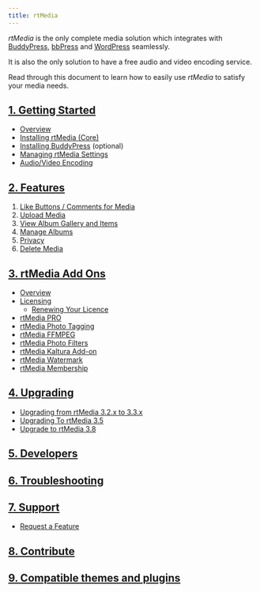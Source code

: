 ```yaml
---
title: rtMedia
---
```


*rtMedia* is the only complete media solution which integrates with [BuddyPress](https://buddypress.org/), [bbPress](https://bbpress.org/) and [WordPress](https://wordpress.org/) seamlessly.

It is also the only solution to have a free audio and video encoding service.

Read through this document to learn how to easily use *rtMedia* to satisfy your media needs.


## [1. Getting Started]()

  * [Overview](/rtmedia/getting-started/)
  * [Installing rtMedia (Core)](/rtmedia/getting-started/install-rtmedia/)
  * [Installing BuddyPress](/rtmedia/getting-started/install-buddypress/) (optional)
  * [Managing rtMedia Settings](/rtmedia/getting-started/settings/)
  * [Audio/Video Encoding](/rtmedia/getting-started/audio-video-encoding/)

## [2. Features](http://docs.rtcamp.com/rtmedia/features/)

  1. [Like Buttons / Comments for Media](/rtmedia/features/like/)
  2. [Upload Media](/rtmedia/features/upload-media/)
  3. [View Album Gallery and Items](/rtmedia/features/view/)
  4. [Manage Albums](/rtmedia/features/manage/)
  5. [Privacy](/rtmedia/features/privacy/)
  6. [Delete Media](/rtmedia/features/delete/)

## [3. rtMedia Add Ons]()

* [Overview](/rtmedia/addons/)
* [Licensing](/rtmedia/support-2/license/)  
  * [Renewing Your Licence](/rtmedia/support-2/license/renew-license-key/)
* [rtMedia PRO](/rtmedia/addons/rtmedia-pro/)	
* [rtMedia Photo Tagging](/rtmedia/addons/photo-tagging/)	
* [rtMedia FFMPEG](/rtmedia/addons/ffmpeg/)	
* [rtMedia Photo Filters](/rtmedia/addons/rtmedia-instagram/)	
* [rtMedia Kaltura Add-on](/rtmedia/addons/rtmedia-kaltura-add-on/)	
* [rtMedia Watermark](/rtmedia/addons/watermark/)	
* [rtMedia Membership](/rtmedia/addons/membership)

## [4. Upgrading](/rtmedia/upgrading/)

* [Upgrading from rtMedia 3.2.x to 3.3.x](/rtmedia/upgrading/upgrading-rtmedia-3-2-to-3-3/)	
* [Upgrading To rtMedia 3.5](/rtmedia/upgrading/upgrading-to-rtmedia-3-5/)
* [Upgrade to rtMedia 3.8](/rtmedia/upgrading/upgrade-rtmedia-to-3.8/)

## [5. Developers](/rtmedia/developer/)

## [6. Troubleshooting](/rtmedia/troubleshooting/)

## [7. Support](/rtmedia/support-2/)

* [Request a Feature](/rtmedia/support-2/developer-program/)

## [8. Contribute](/rtmedia/contribute/)

## [9. Compatible themes and plugins](/rtmedia/compatible-themes-and-plugins/)
